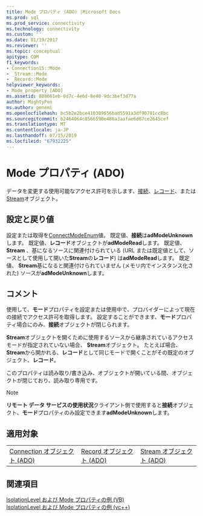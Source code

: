 ```yaml
---
title: Mode プロパティ (ADO) |Microsoft Docs
ms.prod: sql
ms.prod_service: connectivity
ms.technology: connectivity
ms.custom: ''
ms.date: 01/19/2017
ms.reviewer: ''
ms.topic: conceptual
apitype: COM
f1_keywords:
- Connection15::Mode
- _Stream::Mode
- _Record::Mode
helpviewer_keywords:
- Mode property [ADO]
ms.assetid: 808661eb-0d7c-4e6d-8e40-9dc3bef3d77a
author: MightyPen
ms.author: genemi
ms.openlocfilehash: bc5b2e2bce410309656bad5591a3df90781cc8bc
ms.sourcegitcommit: b2464064c0566590e486a3aafae6d67ce2645cef
ms.translationtype: MT
ms.contentlocale: ja-JP
ms.lasthandoff: 07/15/2019
ms.locfileid: "67932225"
---
```

# <a name="mode-property-ado"></a>Mode プロパティ (ADO)
データを変更する使用可能なアクセス許可を示します、[接続](../../../ado/reference/ado-api/connection-object-ado.md)、[レコード](../../../ado/reference/ado-api/record-object-ado.md)、または[Stream](../../../ado/reference/ado-api/stream-object-ado.md)オブジェクト。  
  
## <a name="settings-and-return-values"></a>設定と戻り値  
 設定または取得を[ConnectModeEnum](../../../ado/reference/ado-api/connectmodeenum.md)値。 既定値、**接続**は**adModeUnknown**します。 既定値、**レコード**オブジェクトが**adModeRead**します。 既定値、 **Stream** 、基になるソースに関連付けられている (URL または既定値として、ソースとして使用して開いた**Stream**の**レコード**) は**adModeRead**します。 既定値、 **Stream**基になると関連付けられていません (メモリ内でインスタンス化された) ソースが**adModeUnknown**します。  
  
## <a name="remarks"></a>コメント  
 使用して、**モード**プロパティを設定または使用中で、プロバイダーによって現在の接続でアクセス許可を取得します。 設定することができます、**モード**プロパティ場合にのみ、**接続**オブジェクトが閉じられます。  
  
 **Stream**オブジェクトを開くために使用するソースから継承されているアクセス モードが指定されていない場合、 **Stream**オブジェクト。 たとえば場合、 **Stream**から開かれる、**レコード**として同じモードで開くことがその既定のオブジェクト、**レコード**。  
  
 このプロパティは読み取り/書き込み、オブジェクトが開いている間、オブジェクトが閉じており、読み取り専用です。  
  
> [!NOTE]
>  **リモート データ サービスの使用状況**クライアント側で使用すると**接続**オブジェクト、**モード**プロパティのみ設定できます**adModeUnknown**します。  
  
## <a name="applies-to"></a>適用対象  
  
||||  
|-|-|-|  
|[Connection オブジェクト (ADO)](../../../ado/reference/ado-api/connection-object-ado.md)|[Record オブジェクト (ADO)](../../../ado/reference/ado-api/record-object-ado.md)|[Stream オブジェクト (ADO)](../../../ado/reference/ado-api/stream-object-ado.md)|  
  
## <a name="see-also"></a>関連項目  
 [IsolationLevel および Mode プロパティの例 (VB)](../../../ado/reference/ado-api/isolationlevel-and-mode-properties-example-vb.md)   
 [IsolationLevel および Mode プロパティの例 (vc++)](../../../ado/reference/ado-api/isolationlevel-and-mode-properties-example-vc.md)   
